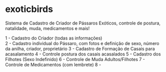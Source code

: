 # exoticbirds
Sistema de Cadastro de Criador de Pássaros Exóticos, controle de postura, natalidade, muda, medicamentos e mais!


1 - Cadastro do Criador (todas as informações)<br>
2 - Cadastro individual do Pássaro, com fotos e definição de sexo, número da anilha, criador, proprietário
3 - Cadastro de Formação de Casais para acasalamento
4 - Controle postura dos casais acasalados
5 - Cadastro dos Filhotes (Sexo Indefinido)
6 - Controle de Muda Adultos/Filhotes
7 - Controle de Medicamentos (com lembrete)
8 - 
